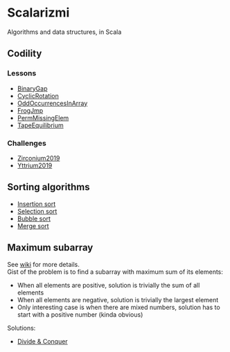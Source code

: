 # Scalarizmi
Algorithms and data structures, in Scala

## Codility

### Lessons
- [BinaryGap](https://github.com/sake92/Scalarizmi/blob/master/src/main/scala/ba/sake/scalarizmi/misc/BinaryGap.scala)
- [CyclicRotation](https://github.com/sake92/Scalarizmi/blob/master/src/main/scala/ba/sake/scalarizmi/misc/CyclicRotation.scala)
- [OddOccurrencesInArray](https://github.com/sake92/Scalarizmi/blob/master/src/main/scala/ba/sake/scalarizmi/misc/OddOccurrencesInArray.scala)
- [FrogJmp](https://github.com/sake92/Scalarizmi/blob/master/src/main/scala/ba/sake/scalarizmi/misc/FrogJmp.scala)
- [PermMissingElem](https://github.com/sake92/Scalarizmi/blob/master/src/main/scala/ba/sake/scalarizmi/misc/PermMissingElem.scala)
- [TapeEquilibrium](https://github.com/sake92/Scalarizmi/blob/master/src/main/scala/ba/sake/scalarizmi/misc/TapeEquilibrium.scala)

### Challenges
- [Zirconium2019](https://github.com/sake92/Scalarizmi/blob/master/src/main/scala/ba/sake/scalarizmi/misc/Zirconium2019.scala)
- [Yttrium2019](https://github.com/sake92/Scalarizmi/blob/master/src/main/scala/ba/sake/scalarizmi/misc/Yttrium2019.scala)

## Sorting algorithms

- [Insertion sort](https://github.com/sake92/Scalarizmi/blob/master/src/main/scala/ba/sake/scalarizmi/sorting/InsertionSort.scala)
- [Selection sort](https://github.com/sake92/Scalarizmi/blob/master/src/main/scala/ba/sake/scalarizmi/sorting/SelectionSort.scala)
- [Bubble sort](https://github.com/sake92/Scalarizmi/blob/master/src/main/scala/ba/sake/scalarizmi/sorting/BubbleSort.scala)
- [Merge sort](https://github.com/sake92/Scalarizmi/blob/master/src/main/scala/ba/sake/scalarizmi/sorting/MergeSort.scala)

## Maximum subarray
See [wiki](https://en.wikipedia.org/wiki/Maximum_subarray_problem) for more details.  
Gist of the problem is to find a subarray with maximum sum of its elements:
- When all elements are positive, solution is trivially the sum of all elements
- When all elements are negative, solution is trivially the largest element
- Only interesting case is when there are mixed numbers, solution has to start with a positive number (kinda obvious)

Solutions:
- [Divide & Conquer](https://github.com/sake92/Scalarizmi/blob/master/src/main/scala/ba/sake/scalarizmi/misc/max_subarray/DivideAndConquer.scala)
